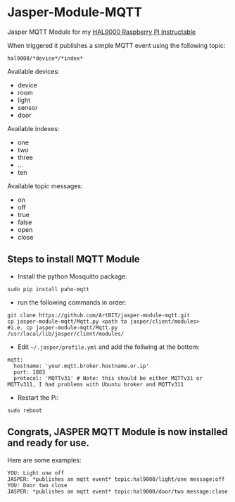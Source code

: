 # Jasper-Module-MQTT

Jasper MQTT Module for my [HAL9000 Raspberry PI Instructable](http://www.instructables.com/id/RaspberryPI-HAL9000/)

When triggered it publishes a simple MQTT event using the following topic:
```
hal9000/*device*/*index* 
```
Available devices:
  * device
  * room
  * light
  * sensor
  * door

Available indexes:
  * one
  * two
  * three
  * ...
  * ten

Available topic messages:
  * on
  * off
  * true
  * false
  * open
  * close


## Steps to install MQTT Module

* Install the python Mosquitto package:
```
sudo pip install paho-mqtt
```
* run the following commands in order:
```
git clone https://github.com/ArtBIT/jasper-module-mqtt.git
cp jasper-module-mqtt/Mqtt.py <path to jasper/client/modules>
#i.e. cp jasper-module-mqtt/Mqtt.py /usr/local/lib/jasper/client/modules/
```
* Edit `~/.jasper/profile.yml` and add the follwing at the bottom:
```
mqtt:
  hostname: 'your.mqtt.broker.hostname.or.ip'
  port: 1883
  protocol: 'MQTTv31' # Note: this should be either MQTTv31 or MQTTv311, I had problems with Ubuntu broker and MQTTv311
```
* Restart the Pi:
```
sudo reboot
```
## Congrats, JASPER MQTT Module is now installed and ready for use.
Here are some examples:
```
YOU: Light one off
JASPER: *publishes an mqtt event* topic:hal9000/light/one message:off
YOU: Door two close
JASPER: *publishes an mqtt event* topic:hal9000/door/two message:close
```

